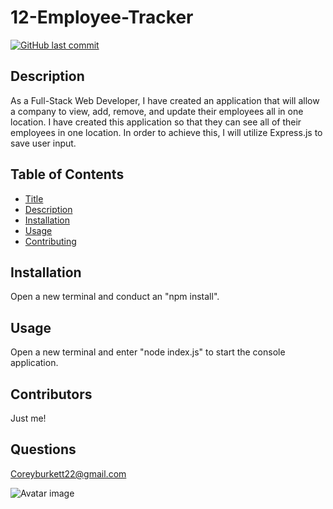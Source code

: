 # 12-Employee-Tracker

[![GitHub last commit](https://img.shields.io/github/last-commit/cburkett22/12-Employee-Tracker)]()

## Description
As a Full-Stack Web Developer, I have created an application that will allow a company to view, add, remove, and update their employees all in one location. I have created this application so that they can see all of their employees in one location. In order to achieve this, I will utilize Express.js to save user input.

## Table of Contents

* [Title](#Title)
* [Description](#Description)
* [Installation](#Installation)
* [Usage](#Usage)
* [Contributing](#Contributing)

## Installation
Open a new terminal and conduct an "npm install".

## Usage
Open a new terminal and enter "node index.js" to start the console application.

## Contributors
Just me!

## Questions
Coreyburkett22@gmail.com

![Avatar image](https://avatars3.githubusercontent.com/u/63064602?v=4/to/img.png)